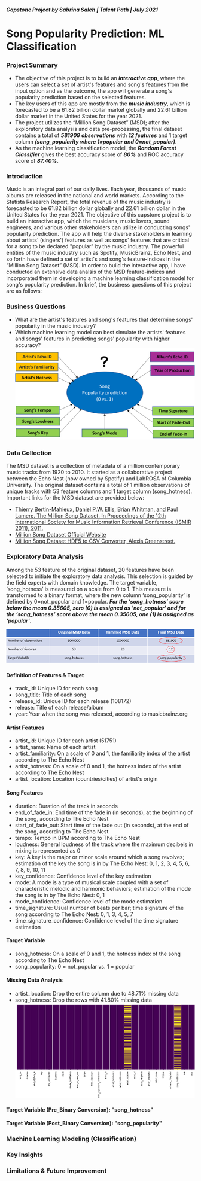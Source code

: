 ##### Capstone Project by Sabrina Saleh | Talent Path | July 2021

# **Song Popularity Prediction: ML Classification**

### Project Summary
* The objective of this project is to build an **_interactive app_**, where the users can select a set of artist's features and song's features from the input option and as the outcome, the app will generate a song's popularity prediction based on the selected features. 
* The key users of this app are mostly from the **_music industry_**, which is forecasted to be a 61.82 billion dollar market globally and 22.61 billion dollar market in the United States for the year 2021.
* The project utilizes the “Million Song Dataset” (MSD); after the exploratory data analysis and data pre-processing, the final dataset contains a total of **_581909 observations_** with **_12 features_** and 1 target column **_(song_popularity where 1=popular and 0=not_popular)_**.   
* As the machine learning classification model, the **_Random Forest Classifier_** gives the best accuracy score of **_80%_** and ROC accuracy score of **_87.40%_**.    

### Introduction
Music is an integral part of our daily lives. Each year, thousands of music albums are released in the national and world markets. According to the Statista Research Report, the total revenue of the music industry is forecasted to be 61.82 billion dollar globally and 22.61 billion dollar in the United States for the year 2021. The objective of this capstone project is to build an interactive app, which the musicians, music lovers, sound engineers, and various other stakeholders can utilize in conducting songs' popularity prediction. The app will help the diverse stakeholders in learning about artists' (singers') features as well as songs' features that are critical for a song to be declared "popular" by the music industry. The powerful entities of the music industry such as Spotify, MusicBrainz, Echo Nest, and so forth have defined a set of artist's and song's feature-indices in the “Million Song Dataset” (MSD). In order to build the interactive app, I have conducted an extensive data analsis of the MSD feature-indices and incorporated them in developing a machine learning classification model for song's popularity prediction. In brief, the business questions of this project are as follows:

### Business Questions
* What are the artist's features and song's features that determine songs' popularity in the music industry?
* Which machine learning model can best simulate the artists' features and songs' features in predicting songs’ popularity with higher accuracy?  
![screen-1](ScreenShots/screen_target_features_I.PNG)


### Data Collection
The MSD dataset is a collection of metadata of a million contemporary music tracks from 1920 to 2010. It started as a collaborative project between the Echo Nest (now owned by Spotify) and LabROSA of Columbia University. The original dataset contains a total of 1 million observations of unique tracks with 53 feature columns and 1 target column (song_hotness). Important links for the MSD dataset are provided below:
* [Thierry Bertin-Mahieux, Daniel P.W. Ellis, Brian Whitman, and Paul Lamere. The Million Song Dataset. In Proceedings of the 12th International Society for Music Information Retrieval Conference (ISMIR 2011), 2011.](https://www.researchgate.net/publication/220723656_The_Million_Song_Dataset)
* [Million Song Dataset Official Website](http://millionsongdataset.com/)
* [Million Song Dataset HDF5 to CSV Converter, Alexis Greenstreet.](https://github.com/AGeoCoder/Million-Song-Dataset-HDF5-to-CSV) 


### Exploratory Data Analysis
Among the 53 feature of the original dataset, 20 features have been selected to initiate the exploratory data analysis. This selection is guided by the field experts with domain knowledge. The target variable, ‘song_hotness’ is measured on a scale from 0 to 1. This measure is transformed to a binary format, where the new column ‘song_popularity’ is defined by 0=not_popular and 1=popular. **_For the ‘song_hotness’ score below the mean 0.35605, zero (0) is assigned as 'not_popular' and for the ‘song_hotness’ score above the mean 0.35605, one (1) is assigned as 'popular'_**. 

![screen-2](ScreenShots/screen_msd_feature_table.PNG)

#### Definition of Features & Target 
* track_id: Unique ID for each song
* song_title: Title of each song
* release_id: Unique ID for each release (108172)
* release: Title of each release/album
* year: Year when the song was released, according to musicbrainz.org
#### Artist Features
* artist_id: Unique ID for each artist (51751)
* artist_name: Name of each artist
* artist_familiarity: On a scale of 0 and 1, the familiarity index of the artist according to The Echo Nest 
* artist_hotness: On a scale of 0 and 1, the hotness index of the artist according to The Echo Nest
* artist_location: Location (countries/cities) of artist's origin 
#### Song Features
* duration: Duration of the track in seconds
* end_of_fade_in: End time of the fade in (in seconds), at the beginning of the song, according to The Echo Nest
* start_of_fade_out: Start time of the fade out (in seconds), at the end of the song, according to The Echo Nest 
* tempo: Tempo in BPM according to The Echo Nest
* loudness: General loudness of the track where the maximum decibels in mixing is represented as 0
* key: A key is the major or minor scale around which a song revolves; estimation of the key the song is in by The Echo Nest: 0, 1, 2, 3, 4, 5, 6, 7, 8, 9, 10, 11
* key_confidence: Confidence level of the key estimation
* mode: A mode is a type of musical scale coupled with a set of characteristic melodic and harmonic behaviors; estimation of the mode the song is in by The Echo Nest: 0, 1
* mode_confidence: Confidence level of the mode estimation
* time_signature: Usual number of beats per bar; time signature of the song according to The Echo Nest: 0, 1, 3, 4, 5, 7
* time_signature_confidence: Confidence level of the time signature estimation
#### Target Variable
* song_hotness: On a scale of 0 and 1, the hotness index of the song according to The Echo Nest 
* song_popularity: 0 = not_popular vs. 1 = popular
#### Missing Data Analysis
* artist_location: Drop the entire column due to 48.71% missing data
* song_hotness: Drop the rows with 41.80% missing data 
![image-1](Images/missing_data.png)
#### Target Variable (Pre_Binary Conversion): "song_hotness"


#### Target Variable (Post_Binary Conversion): "song_popularity"
### Machine Learning Modeling (Classification)

### Key Insights

### Limitations & Future Improvement


